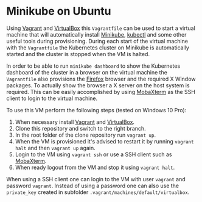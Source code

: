 # Minikube on Ubuntu

Using [Vagrant](https://www.vagrantup.com/) and [VirtualBox](https://www.virtualbox.org/) this `Vagrantfile` can be used to start a virtual machine that will automatically install [Minikube](https://kubernetes.io/docs/tutorials/hello-minikube/), [kubectl](https://kubernetes.io/docs/reference/kubectl/overview/) and some other useful tools during provisioning. During each start of the virtual machine with the `Vagrantfile` the Kubernetes cluster on Minikube is automatically started and the cluster is stopped when the VM is halted.

In order to be able to run `minikube dashboard` to show the Kubernetes dashboard of the cluster in a browser on the virtual machine the `Vagrantfile` also provisions the [Firefox](https://www.mozilla.org/firefox) browser and the required X Window packages. To actually show the browser a X server on the host system is required. This can be easily accomplished by using [MobaXterm](https://mobaxterm.mobatek.net/) as the SSH client to login to the virtual machine.

To use this VM perform the following steps (tested on Windows 10 Pro):

1. When necessary install [Vagrant](https://www.vagrantup.com/) and [VirtualBox](https://www.virtualbox.org/).
2. Clone this repository and switch to the right branch.
3. In the root folder of the clone repository run `vagrant up`.
4. When the VM is provisioned it's advised to restart it by running `vagrant halt` and then `vagrant up` again.
5. Login to the VM using `vagrant ssh` or use a SSH client such as [MobaXterm](https://mobaxterm.mobatek.net/).
6. When ready logout from the VM and stop it using `vagrant halt`.

When using a SSH client one can login to the VM with user `vagrant` and password `vagrant`. Instead of using a password one can also use the `private_key` created in subfolder `.vagrant/machines/default/virtualbox`.